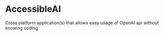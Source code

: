# AccessibleAI
Cross platform application(s) that allows easy usage of OpenAI api without knowing coding

